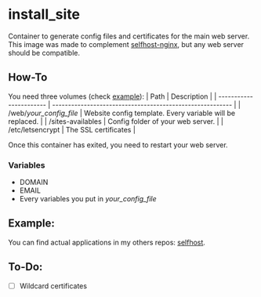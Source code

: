 # install_site
Container to generate config files and certificates for the main web server.<br>
This image was made to complement [selfhost-nginx](https://github.com/AustralEpitech/selfhost-nginx),
but any web server should be compatible.

## How-To
You need three volumes (check [example](/example)):
| Path                    | Description                                               |
| ----------------------- | --------------------------------------------------------- |
| /web/*your_config_file* | Website config template. Every variable will be replaced. |
| /sites-availables       | Config folder of your web server.                         |
| /etc/letsencrypt        | The SSL certificates                                      |

Once this container has exited, you need to restart your web server.

### Variables
- DOMAIN
- EMAIL
- Every variables you put in *your_config_file*

## Example:
You can find actual applications in my others repos: [selfhost](https://github.com/users/AustralEpitech/projects/2).

## To-Do:
- [ ] Wildcard certificates
